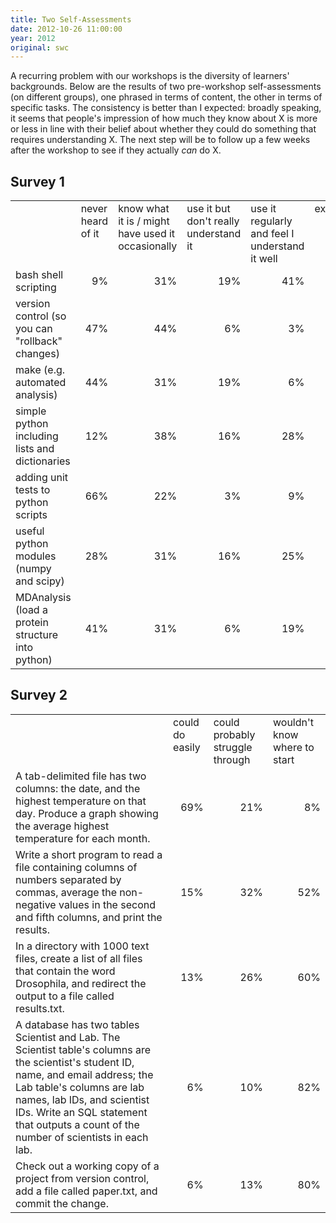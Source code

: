 ```yaml
---
title: Two Self-Assessments
date: 2012-10-26 11:00:00
year: 2012
original: swc
---
```


<p>A recurring problem with our workshops is the diversity of learners' backgrounds. Below are the results of two pre-workshop self-assessments (on different groups), one phrased in terms of content, the other in terms of specific tasks. The consistency is better than I expected: broadly speaking, it seems that people's impression of how much they know about X is more or less in line with their belief about whether they could do something that requires understanding X. The next step will be to follow up a few weeks after the workshop to see if they actually <em>can</em> do X.</p>

<h2>Survey 1</h2>
<table class="centered">
<tbody>
<tr>
<td></td>
<td valign="top">never heard of it</td>
<td valign="top">know what it is / might have used it occasionally</td>
<td valign="top">use it but don't really understand it</td>
<td valign="top">use it regularly and feel I understand it well</td>
<td valign="top">expert</td>
</tr>
<tr>
<td>bash shell scripting</td>
<td align="right">9%</td>
<td align="right">31%</td>
<td align="right">19%</td>
<td align="right">41%</td>
<td align="right">0%</td>
</tr>
<tr>
<td>version control (so you can "rollback" changes)</td>
<td align="right">47%</td>
<td align="right">44%</td>
<td align="right">6%</td>
<td align="right">3%</td>
<td align="right">0%</td>
</tr>
<tr>
<td>make (e.g. automated analysis)</td>
<td align="right">44%</td>
<td align="right">31%</td>
<td align="right">19%</td>
<td align="right">6%</td>
<td align="right">0%</td>
</tr>
<tr>
<td>simple python including lists and dictionaries</td>
<td align="right">12%</td>
<td align="right">38%</td>
<td align="right">16%</td>
<td align="right">28%</td>
<td align="right">6%</td>
</tr>
<tr>
<td>adding unit tests to python scripts</td>
<td align="right">66%</td>
<td align="right">22%</td>
<td align="right">3%</td>
<td align="right">9%</td>
<td align="right">0%</td>
</tr>
<tr>
<td>useful python modules (numpy and scipy)</td>
<td align="right">28%</td>
<td align="right">31%</td>
<td align="right">16%</td>
<td align="right">25%</td>
<td align="right">0%</td>
</tr>
<tr>
<td>MDAnalysis (load a protein structure into python)</td>
<td align="right">41%</td>
<td align="right">31%</td>
<td align="right">6%</td>
<td align="right">19%</td>
<td align="right">3%</td>
</tr>
</tbody>
</table>
<h2>Survey 2</h2>
<table class="centered">
<tbody>
<tr>
<td></td>
<td valign="top">could do easily</td>
<td valign="top">could probably struggle through</td>
<td valign="top">wouldn't know where to start</td>
</tr>
<tr>
<td>A tab-delimited file has two columns: the date, and the highest temperature on that day. Produce a graph showing the average highest temperature for each month.</td>
<td align="right">69%</td>
<td align="right">21%</td>
<td align="right">8%</td>
</tr>
<tr>
<td>Write a short program to read a file containing columns of numbers separated by commas, average the non-negative values in the second and fifth columns, and print the results.</td>
<td align="right">15%</td>
<td align="right">32%</td>
<td align="right">52%</td>
</tr>
<tr>
<td>In a directory with 1000 text files, create a list of all files that contain the word Drosophila, and redirect the output to a file called results.txt.</td>
<td align="right">13%</td>
<td align="right">26%</td>
<td align="right">60%</td>
</tr>
<tr>
<td>A database has two tables Scientist and Lab. The Scientist table's columns are the scientist's student ID, name, and email address; the Lab table's columns are lab names, lab IDs, and scientist IDs. Write an SQL statement that outputs a count of the number of scientists in each lab.</td>
<td align="right">6%</td>
<td align="right">10%</td>
<td align="right">82%</td>
</tr>
<tr>
<td>Check out a working copy of a project from version control, add a file called paper.txt, and commit the change.</td>
<td align="right">6%</td>
<td align="right">13%</td>
<td align="right">80%</td>
</tr>
</tbody>
</table>


